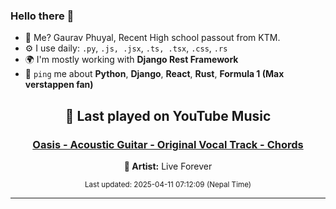 ### Hello there 👋
- 💨 Me? Gaurav Phuyal, Recent High school passout from KTM.
- ⚙️ I use daily: `.py`, `.js, .jsx`, `.ts, .tsx`, `.css`, `.rs`
- 🌍 I'm mostly working with **Django Rest Framework**
- 💬 `ping` me about **Python**, **Django**, **React**, **Rust**, **Formula 1 (Max verstappen fan)**
<!-- YOUTUBE-MUSIC-START -->
<div align='center'>

## 🎵 Last played on YouTube Music

### [Oasis - Acoustic Guitar - Original Vocal Track - Chords](https://www.youtube.com/results?search_query=Live%20Forever%20Oasis%20-%20Acoustic%20Guitar%20-%20Original%20Vocal%20Track%20-%20Chords)

**🎤 Artist:** Live Forever

<sub>Last updated: 2025-04-11 07:12:09 (Nepal Time)</sub>

</div>

<!-- YOUTUBE-MUSIC-END -->
<hr>


